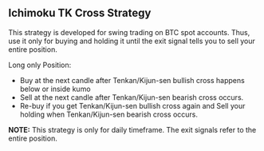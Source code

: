## Ichimoku TK Cross Strategy
This strategy is developed for swing trading on BTC spot accounts. Thus, use it only for buying and holding it until the exit signal tells you to sell your entire position.


Long only Position:

- Buy at the next candle after Tenkan/Kijun-sen bullish cross happens below or inside kumo
- Sell at the next candle after Tenkan/Kijun-sen bearish cross occurs.
- Re-buy if you get Tenkan/Kijun-sen bullish cross again and Sell your holding when Tenkan/Kijun-sen bearish cross occurs.


__NOTE:__ This strategy is only for daily timeframe. The exit signals refer to the entire position.

